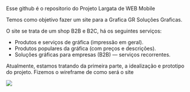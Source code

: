 Esse github é o repositorio do Projeto Largata de WEB Mobile

Temos como objetivo fazer um site para a Grafica GR Soluções Graficas. 

O site se trata de um shop B2B e B2C, há os seguintes serviços:

* Produtos e serviços de gráfica (impressão em geral).
* Produtos populares da gráfica (com preços e descrições).
* Soluções gráficas para empresas (B2B) — serviços recorrentes.

Atualmente, estamos tratando da primeira parte, a idealização e prototipo do projeto. Fizemos o wireframe de como será o site

<img src=".frame.png" />
